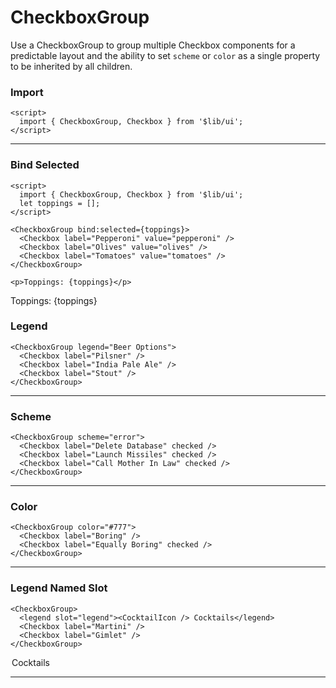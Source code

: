 <script>
	import { Checkbox, CheckboxGroup } from '$lib/ui';
  import Tables from './Tables.svelte';
  import { Martini } from 'lucide-svelte';

  let toppings = [];
</script>

# CheckboxGroup

Use a CheckboxGroup to group multiple Checkbox components for a predictable layout and the ability to set `scheme`
or `color` as a single property to be inherited by all children.

### Import

```svelte
<script>
  import { CheckboxGroup, Checkbox } from '$lib/ui';
</script>
```

---

### Bind Selected

```svelte
<script>
  import { CheckboxGroup, Checkbox } from '$lib/ui';
  let toppings = [];
</script>

<CheckboxGroup bind:selected={toppings}>
  <Checkbox label="Pepperoni" value="pepperoni" />
  <Checkbox label="Olives" value="olives" />
  <Checkbox label="Tomatoes" value="tomatoes" />
</CheckboxGroup>

<p>Toppings: {toppings}</p>
```
<CheckboxGroup bind:selected={toppings}>
  <Checkbox label="Pepperoni" value="pepperoni" />
  <Checkbox label="Olives" value="olives" />
  <Checkbox label="Tomatoes" value="tomatoes" />
</CheckboxGroup>

<p>Toppings: {toppings}</p>


### Legend

```svelte
<CheckboxGroup legend="Beer Options">
  <Checkbox label="Pilsner" />
  <Checkbox label="India Pale Ale" />
  <Checkbox label="Stout" />
</CheckboxGroup>
```
<CheckboxGroup legend="Beer Options">
  <Checkbox label="Pilsner" />
  <Checkbox label="India Pale Ale" />
  <Checkbox label="Stout" />
</CheckboxGroup>

---

### Scheme

```svelte
<CheckboxGroup scheme="error">
  <Checkbox label="Delete Database" checked />
  <Checkbox label="Launch Missiles" checked />
  <Checkbox label="Call Mother In Law" checked />
</CheckboxGroup>
```
<CheckboxGroup scheme="error">
  <Checkbox label="Delete Database" checked />
  <Checkbox label="Launch Missiles" checked />
  <Checkbox label="Call Mother In Law" checked />
</CheckboxGroup>

---

### Color

```svelte
<CheckboxGroup color="#777">
  <Checkbox label="Boring" />
  <Checkbox label="Equally Boring" checked />
</CheckboxGroup>
```
<CheckboxGroup color="#777">
  <Checkbox label="Boring" />
  <Checkbox label="Equally Boring" checked />
</CheckboxGroup>

---

### Legend Named Slot

```svelte
<CheckboxGroup>
  <legend slot="legend"><CocktailIcon /> Cocktails</legend>
  <Checkbox label="Martini" />
  <Checkbox label="Gimlet" />
</CheckboxGroup>
```
<CheckboxGroup>
  <legend slot="legend" class="flex items-center pb-2"><Martini size={20} /> Cocktails</legend>
  <Checkbox label="Martini" />
  <Checkbox label="Gimlet" />
</CheckboxGroup>

---
<Tables />